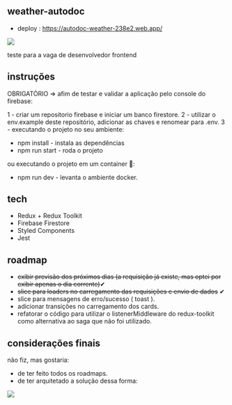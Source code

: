 ## weather-autodoc

* deploy : https://autodoc-weather-238e2.web.app/

![](https://i.imgur.com/mchSd7S.png)

teste para a vaga de desenvolvedor frontend

## instruções

OBRIGATÓRIO => afim de testar e validar a aplicação pelo console do firebase:

1 - criar um repositorio firebase e iniciar um banco firestore.
2 - utilizar o env.example deste repositório, adicionar as chaves e renomear para .env.
3 - executando o projeto no seu ambiente:

* npm install - instala as dependências 
* npm run start - roda o projeto

ou executando o projeto em um container 🐳:

* npm run dev - levanta o ambiente docker.


## tech

* Redux + Redux Toolkit
* Firebase Firestore
* Styled Components
* Jest

## roadmap

* <s>exibir previsão dos próximos dias (a requisição já existe, mas optei por exibir apenas o dia corrente)</s>✔
* <s>slice para loaders no carregamento das requisições e envio de dados</s> ✔
* slice para mensagens de erro/sucesso ( toast ).
* adicionar transições no carregamento dos cards.
* refatorar o código para utilizar o listenerMiddleware do redux-toolkit como alternativa ao saga que não foi utilizado.

## considerações finais

não fiz, mas gostaria:

* de ter feito todos os roadmaps.
* de ter arquitetado a solução dessa forma:

![](https://i.imgur.com/UTNZNIf.png)
